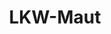 ---
layout: landing_page
style_id: landing
title: LKW-Maut
description: Jetzt LKW-Maut der letzten Jahre mit anwaltlicher Hilfe zurückfordern!
header_titel: LKW-Maut zurückfordern - Ansprüche geltend machen!
header_subtitle: Hilfe vom Anwalt bei der Rückforderung zu viel gezahlter LKW-Maut.
header_image: /uploads/lkw-maut-header2.jpg
header_cta_titel: Kostenfreie Erstberatung durch Experten
header_cta_text: >-
  Vereinbaren Sie gleich eine telefonische Erstberatung mit unseren erfahrenen
  Rechtsanwälten.
header_portrait_image: /uploads/sven-portrait-04-square-sm-min.jpg
abschnitte:
  - abschnitt_template: grafik_volle_breite
    titel:
    text_markdown:
    image: /uploads/lkw-maut-1.jpg
    cta: MAXIMUM_DEPTH
  - abschnitt_template: box_hell
    titel: >-
      Bundesrepublik Deutschland berechnet Lkw Maut falsch – Jetzt aktiv
      werden!!
    text_markdown: >-
      ### Spektakuläre Entscheidung des EuGH gibt Möglichkeit für Rückforderung
      von LKW Maut


      In seinem Urteil vom 28. Oktober 2020 hat der Europäische Gerichtshof
      klargestellt, dass die Bundesrepublik Deutschland die Höhe der LKW-Maut
      seit vielen Jahren falsch berechnet. Dies führt dazu, dass die LKW-Maut
      zum Teil zurückverlangt werden kann.&nbsp;


      ### Kosten für Polizei nicht umlagefähig


      Hintergrund der bahnbrechenden Entscheidung ist die Tatsache, dass
      entgegen der europäischen Vorgaben auch die Kosten für die Polizei auf die
      LKW-Maut umgelegt wurden. Dabei wird jährlich mit einem Betrag von circa
      730 Millionen Euro kalkuliert.


      Das Urteil des Europäischen Gerichtshofes stellt ausdrücklich klar, dass
      sich jeder Betroffene auf die europäischen Richtlinien in diesem Kontext
      berufen kann.


      Das bedeutet konkret, das jeder LKW-Mautzahler einen Teil seiner gezahlten
      Beträge zurückfordern kann.


      ### Rückzahlung von 3,8% bis 6% wahrscheinlich


      Der Europäische Gerichtshof spricht hier von 3,8% - 6% der gezahlten Maut,
      die zurückgefordert werden können. Die Höhe der Beträge hängt letztlich
      von verschiedenen Umständen ab, welche im Einzelfall zu ermitteln
      sind.&nbsp;


      Es kommt hier u.a. auf die Achsen und den Schadstoffaussto&szlig; des
      jeweils betroffenen LKW an.&nbsp;


      Bei einer Mautzahlung von 100.000 Euro im Jahr kann somit eine betroffene
      Firma pro Geschäftsjahr eine Rückforderung zwischen 3.800 Euro und 6.000
      Euro geltend machen. Das ergibt für den Zeitraum von 2018 bis 2020 eine
      Forderung in Höhe von 11.400 Eur0 bis 18.000 Euro.&nbsp;


      Er lohnt sich also in jedem Fall, sich anwaltlich beraten zu lassen, um
      dem Staat kein Geld zu schenken, was eigentlichen Ihnen zusteht.&nbsp;
    image: MAXIMUM_DEPTH
    cta: MAXIMUM_DEPTH
  - abschnitt_template: box_dunkel
    titel: Holen Sie sich jetzt Ihr Geld zurück!
    text_markdown: >-
      Was müssen Sie unternehmen, um an Ihr Geld zu kommen und eine
      Rückforderung geltend zu machen?


      Zuerst muss geprüft werden, bei wem Sie die Ihnen zustehenden Ansprüche
      geltend machen können.


      Dafür kommen unterschiedliche Konstellationen in Betracht, da nicht jedes
      Unternehmen nur über eigene Lastwagen verfügt. Die Einzelheiten können wir
      schnell mit Ihnen in einem ersten und für Sie kostenfreien Telefonat
      besprechen.&nbsp;


      Nach unserem ersten Telefonat übersenden Sie uns Ihre Abrechnungen von
      Toll Collect&nbsp; oder von der Firma, von der Sie Ihren LKW angemietet
      haben. &nbsp;


      Anhand dieser Abrechnungen kann dann schnell ermittelt werden, welche
      Beträge zurückgefordert werden können.&nbsp;


      Wenn Sie uns die Abrechnungen zur Verfügung stellen, prüfen wir gerne, ob
      und in welche Höhe Sie vom Staat oder z.B. einer Vermietungsfirma
      Mautgebühren zurückverlangen können.


      Rückzahlungen für die Jahre 2018, 2019 und 2020 können Sie vom Staat in
      jedem Fall fordern, da die Maut falsch berechnet worden ist und die
      Mautgebühren noch nicht dem Einwand der Verjährung unterliegen.&nbsp;


      Zudem prüfen wir für Sie, ob darüber hinaus auch noch Ansprüche für die
      Vergangenheit, also einen Zeitraum vor dem Jahr 2018&nbsp; geltend gemacht
      werden können. Dies hängt jedoch oft vom konkreten Einzelfall ab.


      Wenn für Ihr Unternehmen eine betriebliche Rechtsschutzversicherung
      vorliegt, stellen wir dort für Sie gerne kostenfrei eine
      Deckungsanfrage.&nbsp;


      In jedem Fall erhalten Sie von uns, bevor wir mit der Tätigkeit für Sie
      beginnen, eine umfangreiche Aufklärung über die Erfolgschancen, die
      Rückzahlungserwartung und die Kosten für unsere Tätigkeit.&nbsp;
    image:
    cta: true
  - abschnitt_template: grafik_volle_breite
    titel:
    text_markdown:
    image: /uploads/lkw-maut---infografik.jpg
    cta: true
sitemap: false
---